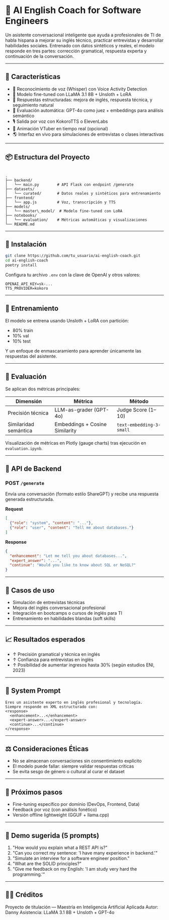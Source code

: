 # 🧠 AI English Coach for Software Engineers

Un asistente conversacional inteligente que ayuda a profesionales de TI de habla hispana a mejorar su inglés técnico, practicar entrevistas y desarrollar habilidades sociales. Entrenado con datos sintéticos y reales, el modelo responde en tres partes: corrección gramatical, respuesta experta y continuación de la conversación.

---

## 🚀 Características

- 🎤 Reconocimiento de voz (Whisper) con Voice Activity Detection
- 🤖 Modelo fine-tuned con LLaMA 3.1 8B + Unsloth + LoRA
- 💬 Respuestas estructuradas: mejora de inglés, respuesta técnica, y seguimiento natural
- 🧪 Evaluación automática: GPT-4o como juez + embeddings para análisis semántico
- 🎙️ Salida por voz con KokoroTTS o ElevenLabs
- 🧍 Animación VTuber en tiempo real (opcional)
- 🌎 Interfaz en vivo para simulaciones de entrevistas o clases interactivas

---

## 📦 Estructura del Proyecto

```

.
├── backend/
│   └── main.py        # API Flask con endpoint /generate
├── datasets/
│   └── curated/       # Datos reales y sintéticos para entrenamiento
├── frontend/
│   └── app.js         # Voz, transcripción y TTS
├── models/
│   └── master\_model/  # Modelo fine-tuned con LoRA
├── notebooks/
│   └── evaluation/    # Métricas automáticas y visualizaciones
└── README.md

```

---

## 🔧 Instalación

```bash
git clone https://github.com/tu_usuario/ai-english-coach.git
cd ai-english-coach
poetry install
```

Configura tu archivo `.env` con la clave de OpenAI y otros valores:

```env
OPENAI_API_KEY=sk-...
TTS_PROVIDER=kokoro
```

---

## 🧠 Entrenamiento

El modelo se entrena usando Unsloth + LoRA con partición:

* 80% train
* 10% val
* 10% test

Y un enfoque de enmascaramiento para aprender únicamente las respuestas del asistente.

---

## 🧪 Evaluación

Se aplican dos métricas principales:

| Dimensión             | Métrica                        | Método                   |
| --------------------- | ------------------------------ | ------------------------ |
| Precisión técnica     | LLM-as-grader (GPT-4o)         | Judge Score (1–10)       |
| Similaridad semántica | Embeddings + Cosine Similarity | `text-embedding-3-small` |

Visualización de métricas en Plotly (gauge charts) tras ejecución en `evaluation.ipynb`.

---

## 🧠 API de Backend

### POST `/generate`

Envía una conversación (formato estilo ShareGPT) y recibe una respuesta generada estructurada.

**Request**

```json
[
  {"role": "system", "content": "..."},
  {"role": "user", "content": "Tell me about databases."}
]
```

**Response**

```json
{
  "enhancement": "Let me tell you about databases...",
  "expert_answer": "...",
  "continue": "Would you like to know about SQL or NoSQL?"
}
```

---

## 🎯 Casos de uso

* Simulación de entrevistas técnicas
* Mejora del inglés conversacional profesional
* Integración en bootcamps o cursos de inglés para TI
* Entrenamiento en habilidades blandas (soft skills)

---

## 📈 Resultados esperados

* ↑ Precisión gramatical y técnica en inglés
* ↑ Confianza para entrevistas en inglés
* ↑ Posibilidad de aumentar ingresos hasta 30% (según estudios ENI, 2023)

---

## 🧠 System Prompt

```text
Eres un asistente experto en inglés profesional y tecnología.
Siempre responde en XML estructurado con:
<response>
  <enhancement>...</enhancement>
  <expert-answer>...</expert-answer>
  <continue>...</continue>
</response>
```

---

## ⚖️ Consideraciones Éticas

* No se almacenan conversaciones sin consentimiento explícito
* El modelo puede fallar: siempre validar respuestas críticas
* Se evita sesgo de género o cultural al curar el dataset

---

## 📌 Próximos pasos

* Fine-tuning específico por dominio (DevOps, Frontend, Data)
* Feedback por voz (con análisis fonético)
* Versión offline lightweight (GGUF + llama.cpp)

---

## 🧪 Demo sugerida (5 prompts)

1. "How would you explain what a REST API is?"
2. "Can you correct my sentence: 'I have many experience in backend.'"
3. "Simulate an interview for a software engineer position."
4. "What are the SOLID principles?"
5. "Give me feedback on my English: 'I am study very hard the programming.'"

---

## 🧑‍💻 Créditos

Proyecto de titulación — Maestría en Inteligencia Artificial Aplicada
Autor: Danny
Asistencia: LLaMA 3.1 8B + Unsloth + GPT-4o

